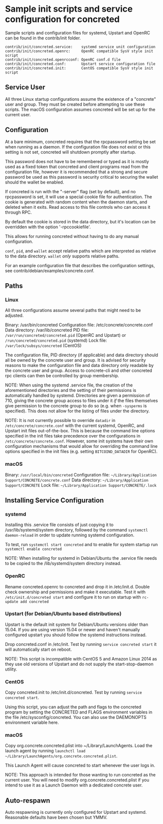 Sample init scripts and service configuration for concreted
==========================================================

Sample scripts and configuration files for systemd, Upstart and OpenRC
can be found in the contrib/init folder.

    contrib/init/concreted.service:    systemd service unit configuration
    contrib/init/concreted.openrc:     OpenRC compatible SysV style init script
    contrib/init/concreted.openrcconf: OpenRC conf.d file
    contrib/init/concreted.conf:       Upstart service configuration file
    contrib/init/concreted.init:       CentOS compatible SysV style init script

Service User
---------------------------------

All three Linux startup configurations assume the existence of a "concrete" user
and group.  They must be created before attempting to use these scripts.
The macOS configuration assumes concreted will be set up for the current user.

Configuration
---------------------------------

At a bare minimum, concreted requires that the rpcpassword setting be set
when running as a daemon.  If the configuration file does not exist or this
setting is not set, concreted will shutdown promptly after startup.

This password does not have to be remembered or typed as it is mostly used
as a fixed token that concreted and client programs read from the configuration
file, however it is recommended that a strong and secure password be used
as this password is security critical to securing the wallet should the
wallet be enabled.

If concreted is run with the "-server" flag (set by default), and no rpcpassword is set,
it will use a special cookie file for authentication. The cookie is generated with random
content when the daemon starts, and deleted when it exits. Read access to this file
controls who can access it through RPC.

By default the cookie is stored in the data directory, but it's location can be overridden
with the option '-rpccookiefile'.

This allows for running concreted without having to do any manual configuration.

`conf`, `pid`, and `wallet` accept relative paths which are interpreted as
relative to the data directory. `wallet` *only* supports relative paths.

For an example configuration file that describes the configuration settings,
see contrib/debian/examples/concrete.conf.

Paths
---------------------------------

### Linux

All three configurations assume several paths that might need to be adjusted.

Binary:              /usr/bin/concreted
Configuration file:  /etc/concrete/concrete.conf
Data directory:      /var/lib/concreted
PID file:            `/var/run/concreted/concreted.pid` (OpenRC and Upstart) or `/run/concreted/concreted.pid` (systemd)
Lock file:           `/var/lock/subsys/concreted` (CentOS)

The configuration file, PID directory (if applicable) and data directory
should all be owned by the concrete user and group.  It is advised for security
reasons to make the configuration file and data directory only readable by the
concrete user and group.  Access to concrete-cli and other concreted rpc clients
can then be controlled by group membership.

NOTE: When using the systemd .service file, the creation of the aforementioned
directories and the setting of their permissions is automatically handled by
systemd. Directories are given a permission of 710, giving the concrete group
access to files under it _if_ the files themselves give permission to the
concrete group to do so (e.g. when `-sysperms` is specified). This does not allow
for the listing of files under the directory.

NOTE: It is not currently possible to override `datadir` in
`/etc/concrete/concrete.conf` with the current systemd, OpenRC, and Upstart init
files out-of-the-box. This is because the command line options specified in the
init files take precedence over the configurations in
`/etc/concrete/concrete.conf`. However, some init systems have their own
configuration mechanisms that would allow for overriding the command line
options specified in the init files (e.g. setting `BITCOIND_DATADIR` for
OpenRC).

### macOS

Binary:              `/usr/local/bin/concreted`
Configuration file:  `~/Library/Application Support/CONCRETE/concrete.conf`
Data directory:      `~/Library/Application Support/CONCRETE`
Lock file:           `~/Library/Application Support/CONCRETE/.lock`

Installing Service Configuration
-----------------------------------

### systemd

Installing this .service file consists of just copying it to
/usr/lib/systemd/system directory, followed by the command
`systemctl daemon-reload` in order to update running systemd configuration.

To test, run `systemctl start concreted` and to enable for system startup run
`systemctl enable concreted`

NOTE: When installing for systemd in Debian/Ubuntu the .service file needs to be copied to the /lib/systemd/system directory instead.

### OpenRC

Rename concreted.openrc to concreted and drop it in /etc/init.d.  Double
check ownership and permissions and make it executable.  Test it with
`/etc/init.d/concreted start` and configure it to run on startup with
`rc-update add concreted`

### Upstart (for Debian/Ubuntu based distributions)

Upstart is the default init system for Debian/Ubuntu versions older than 15.04. If you are using version 15.04 or newer and haven't manually configured upstart you should follow the systemd instructions instead.

Drop concreted.conf in /etc/init.  Test by running `service concreted start`
it will automatically start on reboot.

NOTE: This script is incompatible with CentOS 5 and Amazon Linux 2014 as they
use old versions of Upstart and do not supply the start-stop-daemon utility.

### CentOS

Copy concreted.init to /etc/init.d/concreted. Test by running `service concreted start`.

Using this script, you can adjust the path and flags to the concreted program by
setting the CONCRETED and FLAGS environment variables in the file
/etc/sysconfig/concreted. You can also use the DAEMONOPTS environment variable here.

### macOS

Copy org.concrete.concreted.plist into ~/Library/LaunchAgents. Load the launch agent by
running `launchctl load ~/Library/LaunchAgents/org.concrete.concreted.plist`.

This Launch Agent will cause concreted to start whenever the user logs in.

NOTE: This approach is intended for those wanting to run concreted as the current user.
You will need to modify org.concrete.concreted.plist if you intend to use it as a
Launch Daemon with a dedicated concrete user.

Auto-respawn
-----------------------------------

Auto respawning is currently only configured for Upstart and systemd.
Reasonable defaults have been chosen but YMMV.
